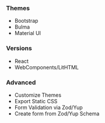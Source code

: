 ### Themes

-   Bootstrap
-   Bulma
-   Material UI

### Versions

-   React
-   WebComponents/LitHTML

### Advanced

-   Customize Themes
-   Export Static CSS
-   Form Validation via Zod/Yup
-   Create form from Zod/Yup Schema

